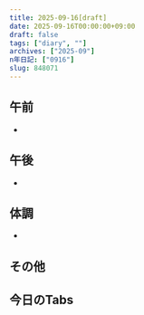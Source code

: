 ```yaml
---
title: 2025-09-16[draft]
date: 2025-09-16T00:00:00+09:00
draft: false
tags: ["diary", ""]
archives: ["2025-09"]
n年日記: ["0916"]
slug: 848071
---
```

## 午前
- 
## 午後
- 
## 体調
- 
## その他
## 今日のTabs